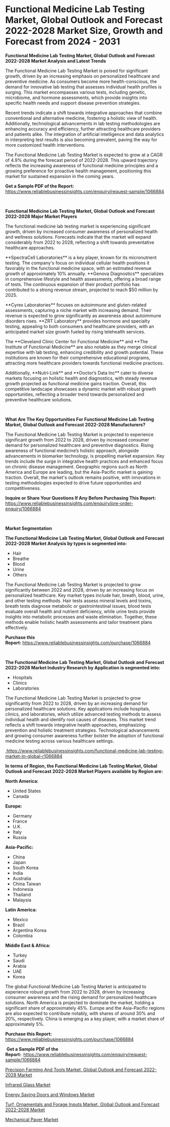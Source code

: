 <p><h1>Functional Medicine Lab Testing Market, Global Outlook and Forecast 2022-2028 Market Size, Growth and Forecast from 2024 - 2031</h1></p><p><strong>Functional Medicine Lab Testing Market, Global Outlook and Forecast 2022-2028 Market Analysis and Latest Trends</strong></p>
<p><p>The Functional Medicine Lab Testing Market is poised for significant growth, driven by an increasing emphasis on personalized healthcare and preventive medicine. As consumers become more health-conscious, the demand for innovative lab testing that assesses individual health profiles is surging. This market encompasses various tests, including genetic, microbiome, and hormone assessments, which provide insights into specific health needs and support disease prevention strategies.</p><p>Recent trends indicate a shift towards integrative approaches that combine conventional and alternative medicine, fostering a holistic view of health. Additionally, technological advancements in lab testing methodologies are enhancing accuracy and efficiency, further attracting healthcare providers and patients alike. The integration of artificial intelligence and data analytics in interpreting test results is also becoming prevalent, paving the way for more customized health interventions.</p><p>The Functional Medicine Lab Testing Market is expected to grow at a CAGR of 4.9% during the forecast period of 2022-2028. This upward trajectory reflects the increasing awareness of functional medicine principles and a growing preference for proactive health management, positioning this market for sustained expansion in the coming years.</p></p>
<p><strong>Get a Sample PDF of the Report:&nbsp;</strong> <a href="https://www.reliablebusinessinsights.com/enquiry/request-sample/1066884">https://www.reliablebusinessinsights.com/enquiry/request-sample/1066884</a></p>
<p>&nbsp;</p>
<p><strong>Functional Medicine Lab Testing Market, Global Outlook and Forecast 2022-2028 Major Market Players</strong></p>
<p><p>The functional medicine lab testing market is experiencing significant growth, driven by increased consumer awareness of personalized health and wellness solutions. Forecasts indicate that the market will expand considerably from 2022 to 2028, reflecting a shift towards preventative healthcare approaches.</p><p>**SpectraCell Laboratories** is a key player, known for its micronutrient testing. The company's focus on individual cellular health positions it favorably in the functional medicine space, with an estimated revenue growth of approximately 10% annually. **Genova Diagnostics** specializes in comprehensive lifestyle and health assessments, offering a broad range of tests. The continuous expansion of their product portfolio has contributed to a strong revenue stream, projected to reach $50 million by 2025.</p><p>**Cyrex Laboratories** focuses on autoimmune and gluten-related assessments, capturing a niche market with increasing demand. Their revenue is expected to grow significantly as awareness about autoimmune disorders rises. **ZRT Laboratory** provides hormone and specialty testing, appealing to both consumers and healthcare providers, with an anticipated market size growth fueled by rising telehealth services.</p><p>The **Cleveland Clinic Center for Functional Medicine** and **The Institute of Functional Medicine** are also notable as they merge clinical expertise with lab testing, enhancing credibility and growth potential. These institutions are known for their comprehensive educational programs, attracting more healthcare providers towards functional medicine practices.</p><p>Additionally, **Nutri-Link** and **Doctor’s Data Inc** cater to diverse markets focusing on holistic health and diagnostics, with steady revenue growth projected as functional medicine gains traction. Overall, this competitive landscape showcases a dynamic market with robust growth opportunities, reflecting a broader trend towards personalized and preventive healthcare solutions.</p></p>
<p>&nbsp;</p>
<p><strong>What Are The Key Opportunities For Functional Medicine Lab Testing Market, Global Outlook and Forecast 2022-2028 Manufacturers?</strong></p>
<p><p>The Functional Medicine Lab Testing Market is projected to experience significant growth from 2022 to 2028, driven by increased consumer demand for personalized healthcare and preventive diagnostics. Rising awareness of functional medicine’s holistic approach, alongside advancements in biomarker technology, is propelling market expansion. Key trends include the surge in integrative health practices and enhanced focus on chronic disease management. Geographic regions such as North America and Europe are leading, but the Asia-Pacific market is gaining traction. Overall, the market's outlook remains positive, with innovations in testing methodologies expected to drive future opportunities and competitiveness.</p></p>
<p><strong>Inquire or Share Your Questions If Any Before Purchasing This Report:</strong> <a href="https://www.reliablebusinessinsights.com/enquiry/pre-order-enquiry/1066884">https://www.reliablebusinessinsights.com/enquiry/pre-order-enquiry/1066884</a></p>
<p>&nbsp;</p>
<p><strong>Market Segmentation</strong></p>
<p><strong>The Functional Medicine Lab Testing Market, Global Outlook and Forecast 2022-2028 Market Analysis by types is segmented into:</strong></p>
<p><ul><li>Hair</li><li>Breathe</li><li>Blood</li><li>Urine</li><li>Others</li></ul></p>
<p><p>The Functional Medicine Lab Testing Market is projected to grow significantly between 2022 and 2028, driven by an increasing focus on personalized healthcare. Key market types include hair, breath, blood, urine, and other testing methods. Hair tests assess mineral levels and toxins, breath tests diagnose metabolic or gastrointestinal issues, blood tests evaluate overall health and nutrient deficiency, while urine tests provide insights into metabolic processes and waste elimination. Together, these methods enable holistic health assessments and tailor treatment plans effectively.</p></p>
<p><strong>Purchase this Report:&nbsp;</strong><a href="https://www.reliablebusinessinsights.com/purchase/1066884">https://www.reliablebusinessinsights.com/purchase/1066884</a></p>
<p>&nbsp;</p>
<p><strong>The Functional Medicine Lab Testing Market, Global Outlook and Forecast 2022-2028 Market Industry Research by Application is segmented into:</strong></p>
<p><ul><li>Hospitals</li><li>Clinics</li><li>Laboratories</li></ul></p>
<p><p>The Functional Medicine Lab Testing Market is projected to grow significantly from 2022 to 2028, driven by an increasing demand for personalized healthcare solutions. Key applications include hospitals, clinics, and laboratories, which utilize advanced testing methods to assess individual health and identify root causes of diseases. This market trend reflects a shift towards integrative health approaches, emphasizing prevention and holistic treatment strategies. Technological advancements and growing consumer awareness further bolster the adoption of functional medicine testing across various healthcare settings.</p></p>
<p><a href="https://www.reliablebusinessinsights.com/functional-medicine-lab-testing-market-in-global-r1066884">&nbsp;https://www.reliablebusinessinsights.com/functional-medicine-lab-testing-market-in-global-r1066884</a></p>
<p><strong>In terms of Region, the Functional Medicine Lab Testing Market, Global Outlook and Forecast 2022-2028 Market Players available by Region are:</strong></p>
<p>
    <p> <strong> North America: </strong>
        <ul>
            <li>United States</li>
            <li>Canada</li>
        </ul>
        </p> 
    <p> <strong> Europe: </strong>
        <ul>
            <li>Germany</li>
            <li>France</li>
            <li>U.K.</li>
            <li>Italy</li>
            <li>Russia</li>
        </ul>
        </p> 
    <p> <strong> Asia-Pacific: </strong>
        <ul>
            <li>China</li>
            <li>Japan</li>
            <li>South Korea</li>
            <li>India</li>
            <li>Australia</li>
            <li>China Taiwan</li>
            <li>Indonesia</li>
            <li>Thailand</li>
            <li>Malaysia</li>
        </ul>
        </p> 
    <p> <strong> Latin America: </strong>
        <ul>
            <li>Mexico</li>
            <li>Brazil</li>
            <li>Argentina Korea</li>
            <li>Colombia</li>
        </ul>
        </p> 
    <p> <strong> Middle East & Africa: </strong>
        <ul>
            <li>Turkey</li>
            <li>Saudi</li>
            <li>Arabia</li>
            <li>UAE</li>
            <li>Korea</li>
        </ul>
    </p>
    </p>
<p><p>The global Functional Medicine Lab Testing Market is anticipated to experience robust growth from 2022 to 2028, driven by increasing consumer awareness and the rising demand for personalized healthcare solutions. North America is projected to dominate the market, holding a significant share of approximately 45%. Europe and the Asia-Pacific regions are also expected to contribute notably, with shares of around 30% and 20%, respectively. China is emerging as a key player, with a market share of approximately 5%.</p></p>
<p><strong>Purchase this Report: </strong><a href="https://www.reliablebusinessinsights.com/purchase/1066884">https://www.reliablebusinessinsights.com/purchase/1066884</a></p>
<p>&nbsp;<strong>Get a Sample PDF of the Report:&nbsp;&nbsp;</strong><a href="https://www.reliablebusinessinsights.com/enquiry/request-sample/1066884">https://www.reliablebusinessinsights.com/enquiry/request-sample/1066884</a></p>
<p><strong></strong></p>
<p><p><a href="https://github.com/JubayerMia832/Market-Research-Report-List-1/blob/main/precision-farming-and-tools-market-global-outlook-and-forecast-2022-2028-market.md">Precision Farming And Tools Market, Global Outlook and Forecast 2022-2028 Market</a></p><p><a href="https://issuu.com/reportprime-2/docs/infrared-glass-market-size-2030.ppt_fb3fbf9afa4b45">Infrared Glass Market</a></p><p><a href="https://www.linkedin.com/pulse/how-energy-saving-doors-windows-market-changing-from-2024-2031-spofc?trackingId=KzOIIy0wSoiWZYqc64bPzw%3D%3D">Energy Saving Doors and Windows Market</a></p><p><a href="https://github.com/NancyAlvarado586/Market-Research-Report-List-1/blob/main/turf-ornamentals-and-forage-inputs-market-global-outlook-and-forecast-2022-2028-market.md">Turf, Ornamentals and Forage Inputs Market, Global Outlook and Forecast 2022-2028 Market</a></p><p><a href="https://medium.com/@ryan.wilson8778/mechanical-paver-market-outlook-and-forecast-from-2024-to-2031-c7b47ac7a759?postPublishedType=initial">Mechanical Paver Market</a></p></p>